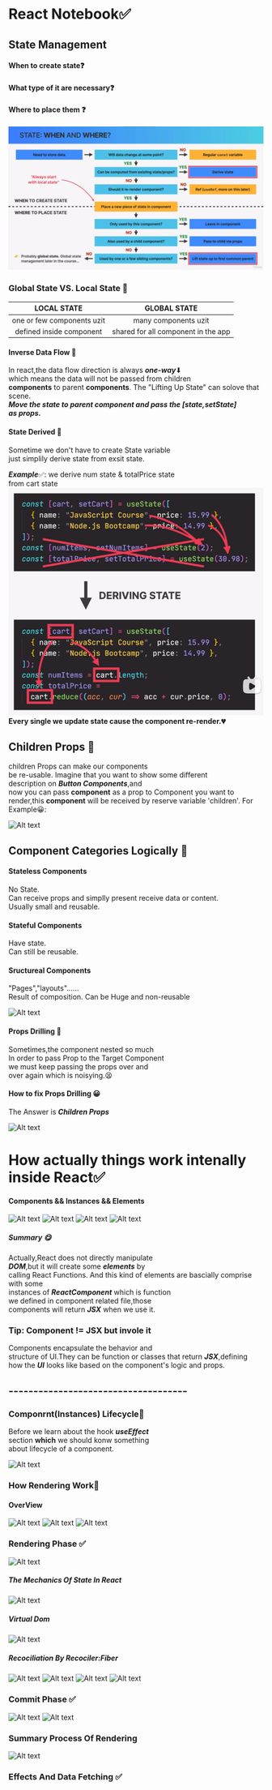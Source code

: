 # React Notebook✅

## State Management

#### When to create state❓

#### What type of it are necessary❓

#### Where to place them ❓

![Alt Answers](image.png)

### Global State VS. Local State 🤔

|        LOCAL STATE         |            GLOBAL STATE             |
| :------------------------: | :---------------------------------: |
| one or few components uzit |        many components uzit         |
|  defined inside component  | shared for all component in the app |

#### Inverse Data Flow 🤔

In react,the data flow direction is always **_one-way_**⬇  
which means the data will not be passed from children  
**components** to parent **components**.
The "Lifting Up State" can solove that scene.  
**_Move the state to parent component and pass the [state,setState]  
as props._**

#### State Derived 🤔

Sometime we don't have to create State variable  
just simplily derive state from exsit state.

**_Example_**✅: we derive num state & totalPrice state  
from cart state
![Alt text](image-1.png)  
**Every single we update state cause the component re-render.💔**

## Children Props 🤔

children Props can make our components  
be re-usable.
Imagine that you want to show some different  
description on **_Button Components_**,and  
now you can pass **component** as a prop to Component you want to render,this **component** will be received by reserve variable 'children'.
For Example😀:

![Alt text](image-5.png)

## Component Categories Logically 🤔

#### Stateless Components

No State.  
Can receive props and simplly present receive data or content.  
Usually small and reusable.

#### Stateful Components

Have state.  
Can still be reusable.

#### Sructureal Components

"Pages","layouts"......  
Result of composition.
Can be Huge and non-reusable

![Alt text](image-4.png)

#### Props Drilling 🤔

Sometimes,the component nested so much  
In order to pass Prop to the Target Component  
we must keep passing the props over and  
over again which is noisying.😫

#### How to fix Props Drilling 😀

The Answer is **_Children Props_**

![Alt text](image-6.png)

# How actually things work intenally inside React✅

#### Components && Instances && Elements

![Alt text](image-9.png)
![Alt text](image-8.png)
![Alt text](image-10.png)
![Alt text](image-11.png)

##### Summary 😋

Actually,React does not directly manipulate  
**_DOM_**,but it will create some **_elements_** by  
calling React Functions. And this kind of elements are bascially comprise with some  
instances of **_ReactComponent_** which is function  
we defined in component related file,those  
components will return **_JSX_** when we use it.

### Tip: Component != JSX but invole it

Components encapsulate the behavior and  
structure of UI.They can be function or classes that return **_JSX_**,defining how the **_UI_** looks like based on the component's logic and props.

## ------------------------------------

### Componrnt(Instances) Lifecycle🤔

Before we learn about the hook **_useEffect_**  
section **which** we should konw something  
about lifecycle of a component.

![Alt text](image-7.png)

### How Rendering Work🤔

#### OverView

![Alt text](image-12.png)
![Alt text](image-13.png)
![Alt text](image-14.png)

### Rendering Phase ✅

![Alt text](image-17.png)

##### The Mechanics Of State In React

![Alt text](image-16.png)

##### Virtual Dom

![Alt text](image-15.png)

##### Recociliation By Recociler:Fiber

![Alt text](image-18.png)
![Alt text](image-19.png)
![Alt text](image-20.png)
![Alt text](image-21.png)

### Commit Phase ✅

![Alt text](image-22.png)
![Alt text](image-23.png)

### Summary Process Of Rendering

![Alt text](image-24.png)

### Effects And Data Fetching ✅
